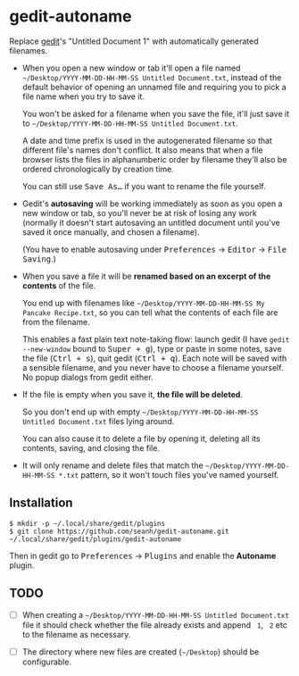 gedit-autoname
=============

Replace [gedit](https://wiki.gnome.org/Apps/Gedit)'s "Untitled Document 1" with automatically generated filenames.

* When you open a new window or tab it'll open a file named
  `~/Desktop/YYYY-MM-DD-HH-MM-SS Untitled Document.txt`,
  instead of the default behavior of opening an unnamed file and requiring you
  to pick a file name when you try to save it.

  You won't be asked for a filename when you save the file, it'll just save it to
  `~/Desktop/YYYY-MM-DD-HH-MM-SS Untitled Document.txt`.

  A date and time prefix is used in the autogenerated filename so that
  different file's names don't conflict. It also means that when a file browser
  lists the files in alphanumberic order by filename they'll also be ordered
  chronologically by creation time.

  You can still use <kbd>Save As…</kbd> if you want to rename the file yourself.

* Gedit's **autosaving** will be working immediately as soon as you open a new
  window or tab, so you'll never be at risk of losing any work (normally it
  doesn't start autosaving an untitled document until you've saved it once
  manually, and chosen a filename).

  (You have to enable autosaving under <kbd>Preferences</kbd> → <kbd>Editor</kbd> → <kbd>File Saving</kbd>.)

* When you save a file it will be **renamed based on an excerpt of the contents** of the file.

  You end up with filenames like `~/Desktop/YYYY-MM-DD-HH-MM-SS My Pancake Recipe.txt`,
  so you can tell what the contents of each file are from the filename.

  This enables a fast plain text note-taking flow: launch gedit
  (I have `gedit --new-window` bound to <kbd><kbd>Super</kbd> + <kbd>g</kbd></kbd>),
  type or paste in some notes, save the file (<kbd><kbd>Ctrl</kbd> + <kbd>s</kbd></kbd>),
  quit gedit (<kbd><kbd>Ctrl</kbd> + <kbd>q</kbd></kbd>). Each note will be
  saved with a sensible filename, and you never have to choose a filename
  yourself. No popup dialogs from gedit either.

* If the file is empty when you save it, **the file will be deleted**.

  So you don't end up with empty `~/Desktop/YYYY-MM-DD-HH-MM-SS Untitled Document.txt`
  files lying around.

  You can also cause it to delete a file by opening it, deleting all its
  contents, saving, and closing the file.

* It will only rename and delete files that match the
  `~/Desktop/YYYY-MM-DD-HH-MM-SS *.txt` pattern, so it won't touch files you've
  named yourself.


Installation
------------

```shellsession
$ mkdir -p ~/.local/share/gedit/plugins
$ git clone https://github.com/seanh/gedit-autoname.git ~/.local/share/gedit/plugins/gedit-autoname
```

Then in gedit go to <kbd>Preferences</kbd> → <kbd>Plugins</kbd> and enable the **Autoname** plugin.


TODO
----

- [ ] When creating a `~/Desktop/YYYY-MM-DD-HH-MM-SS Untitled Document.txt`
  file it should check whether the file already exists and append ` 1`, ` 2`
  etc to the filename as necessary.

- [ ] The directory where new files are created (`~/Desktop`) should be configurable.
